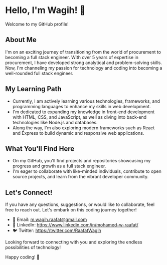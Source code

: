 # Hello, I'm Wagih! 👋

Welcome to my GitHub profile! 

## About Me

I'm on an exciting journey of transitioning from the world of procurement to becoming a full stack engineer. With over 5 years of expertise in procurement, I have developed strong analytical and problem-solving skills. Now, I'm channeling my passion for technology and coding into becoming a well-rounded full stack engineer.

## My Learning Path

- Currently, I am actively learning various technologies, frameworks, and programming languages to enhance my skills in web development.
- I'm dedicated to expanding my knowledge in front-end development with HTML, CSS, and JavaScript, as well as diving into back-end technologies like Node.js and databases.
- Along the way, I'm also exploring modern frameworks such as React and Express to build dynamic and responsive web applications.

## What You'll Find Here

- On my GitHub, you'll find projects and repositories showcasing my progress and growth as a full stack engineer.
- I'm eager to collaborate with like-minded individuals, contribute to open source projects, and learn from the vibrant developer community.

## Let's Connect!

If you have any questions, suggestions, or would like to collaborate, feel free to reach out. Let's embark on this coding journey together!

- 📧 Email: m.wagih.raafat@gmail.com
- 💼 LinkedIn: https://www.linkedin.com/in/mohamed-w-raafat/
- 🐦 Twitter: https://twitter.com/RaafatWagih

Looking forward to connecting with you and exploring the endless possibilities of technology!

Happy coding! 🚀
